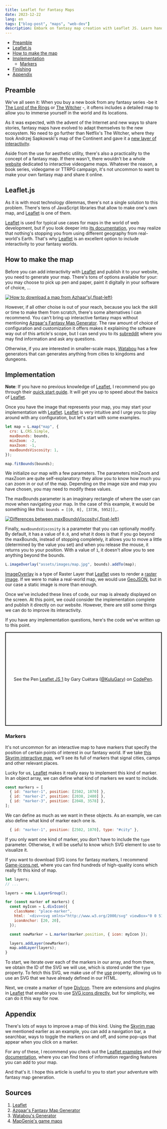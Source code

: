 ```yaml
---
title: Leaflet for Fantasy Maps
date: 2023-12-22
lang: en
tags: ["blog-post", "maps", "web-dev"]
description: Embark on fantasy map creation with Leaflet JS. Learn hands-on from installation to customization, discovering how to harness the full power of this robust map library. With detailed instructions and practical examples, acquire the necessary tools to transform your ideas into interactive maps.
---
```


- [Preamble](#preamble)
- [Leaflet.js](#leaflet.js)
- [How to make the map](#how-to-make-the-map)
- [Implementation](#4.-implementation)
  - [Markers](#markers)
- [Finishing](#finishing)
- [Appendix](#appendix)

## Preamble

We've all seen it: When you buy a new book from any fantasy series -be it [The Lord of the Rings](https://en.wikipedia.org/wiki/The_Lord_of_the_Rings) or [The Witcher](https://en.wikipedia.org/wiki/The_Witcher) -, it oftens includes a detailed map to allow you to immerse yourself in the world and its locations.

As it was expected, with the advent of the Internet and new ways to share stories, fantasy maps have evolved to adapt themselves to the new ecosystem. No need to go further than Netflix's The Witcher, where they took Andrzej Sapkowski's map of the Continent and gave it a [new layer of interactivity](https://www.witchernetflix.com/es/map/captured-by-nilfgaard).

Aside from the use for aesthetic utility, there's also a practicality to the concept of a fantasy map. If there wasn't, there wouldn't be a whole [website](https://mapgenie.io/) dedicated to interactive videogame maps. Whatever the reason, a book series, videogame or TTRPG campaign, it's not uncommon to want to make your own fantasy map and share it online.

## Leaflet.js

As it is with most technology dilemmas, there's not a single solution to this problem. There's tens of JavaScript libraries that allow to make one's own map, and [Leaflet](https://leafletjs.com/) is one of them.

[Leaflet](https://leafletjs.com/) is used for typical use cases for maps in the world of web development, but if you look deeper into [its documentation](https://leafletjs.com/examples/crs-simple/crs-simple.html), you may realize that nothing's stopping you from using different geography from real-world's Earth. That's why [Leaflet](https://leafletjs.com/) is an excellent option to include interactivity to your fantasy worlds.

## How to make the map

Before you can add interactivity with [Leaflet](https://leafletjs.com/) and publish it to your website, you need to generate your map. There's tons of options available for your: you may choose to pick up pen and paper, paint it digitally in your software of choice, ...

[![How to download a map from Azhaar's](/assets/images/blog/2023-12-22-leaflet-for-fantasy-maps/screenshot1.gif "How to download a map from Azhaar's"){.float-left}](/assets/images/blog/2023-12-22-leaflet-for-fantasy-maps/screenshot1.gif)

However, if all other choise is out of your reach, because you lack the skill or time to make them from scratch, there's some alternatives I can recommend. You can't bring up interactive fantasy maps without mentioning [Azgaar's Fantasy Map Generator](https://azgaar.github.io/Fantasy-Map-Generator/). The raw amount of choice of configuration and customization it offers makes it explaining the software way out of this article's scope, but I can send you to its [subreddit](https://www.reddit.com/r/FantasyMapGenerator/) where you may find information and ask any questions.

Otherwise, if you are interested in smaller-scale maps, [Watabou](https://watabou.github.io/) has a few generators that can generates anything from cities to kingdoms and dungeons.

## Implementation

**Note**: If you have no previous knowledge of [Leaflet](https://leafletjs.com/), I recommend you go through their [quick start guide](https://leafletjs.com/examples/quick-start/). It will get you up to speed about the basics of [Leaflet](https://leafletjs.com/).

Once you have the image that represents your map, you may start your implementation with [Leaflet](https://leafletjs.com/). [Leaflet](https://leafletjs.com/) is very intuitive and I urge you to play around with any configuration, but let's start with some examples.

```js
let map = L.map("map", {
  crs: L.CRS.Simple,
  maxBounds: bounds,
  minZoom: -2,
  maxZoom: -1,
  maxBoundsViscosity: 1,
});

map.fitBounds(bounds);
```

We initialize our map with a few parameters. The parameters minZoom and maxZoom are quite self-explanatory: they allow you to know how much you can zoom in or out of the map. Depending on the image size and map you have chosen, you may need to modify these values.

The maxBounds parameter is an imaginary rectangle of where the user can move when navigating your map. In the case of this example, it would be something like this: `bounds = [[0, 0], [3736, 5952]],`.

[![Differences between maxBoundsViscosity](/assets/images/blog/2023-12-22-leaflet-for-fantasy-maps/screenshot2.gif "Differences between maxBoundsViscosity "){.float-left}](/assets/images/blog/2023-12-22-leaflet-for-fantasy-maps/screenshot2.gif)

Finally, `maxBoundsViscosity` is a parameter that you can optionally modify. By default, it has a value of `0.0`, and what it does is that if you go beyond the maxBounds, instead of stopping completely, it allows you to move a little (determined by the value you set) and when you release the mouse, it returns you to your position. With a value of `1`, it doesn't allow you to see anything beyond the bounds.

```js
L.imageOverlay("assets/images/map.jpg", bounds).addTo(map);
```

[ImageOverlay](https://leafletjs.com/reference.html#imageoverlay) is a type of Raster Layer that [Leaflet](https://leafletjs.com/) uses to render a [raster image](https://en.wikipedia.org/wiki/Raster_graphics). If we were to make a real-world map, we would use [GeoJSON](https://en.wikipedia.org/wiki/GeoJSON), but in our case a static image is more than enough.

Once we've included these lines of code, our map is already displayed on the screen. At this point, we could consider the implementation complete and publish it directly on our website. However, there are still some things we can do to improve its interactivity.

If you have any implementation questions, here's the code we've written up to this point.

<p class="codepen" data-height="300" data-default-tab="js,result" data-slug-hash="yLwbvRX" data-user="KuluGary" style="height: 300px; box-sizing: border-box; display: flex; align-items: center; justify-content: center; border: 2px solid; margin: 1em 0; padding: 1em;">
  <span>See the Pen <a href="https://codepen.io/KuluGary/pen/yLwbvRX">
  Leaflet JS 1</a> by Gary Cuétara (<a href="https://codepen.io/KuluGary">@KuluGary</a>)
  on <a href="https://codepen.io">CodePen</a>.</span>
</p>

### Markers

It's not uncommon for an interactive map to have markers that specify the position of certain points of interest in our fantasy world. If we take [this Skyrim interactive map](https://mapgenie.io/skyrim/maps/skyrim), we'll see its full of markers that signal cities, camps and other relevant places.

Lucky for us, [Leaflet](https://leafletjs.com/) makes it really easy to implement this kind of marker. In an object array, we can define what kind of markers we want to include.

```js
const markers = [
  { id: "marker-1", position: [2502, 1070] },
  { id: "marker-2", position: [2038, 2480] },
  { id: "marker-3", position: [2048, 3578] },
];
```

We can define as much as we want in these objects. As an example, we can also define what kind of marker each one is.

```js
  { id: "marker-1", position: [2502, 1070], type: "#city" },
```

If you only want one kind of marker, you don't have to include the `type` parameter. Otherwise, it will be useful to know which SVG element to use to visualize it.

If you want to download SVG icons for fantasy markers, I recommend [Game-icons.net](https://game-icons.net/tags/building.html), where you can find hundreds of high-quality icons which really fit this kind of map.

```js
let layers;
// ...

layers = new L.LayerGroup();

for (const marker of markers) {
  const myIcon = L.divIcon({
    className: "place-marker",
    html: `<div><svg xmlns="http://www.w3.org/2000/svg" viewBox="0 0 512 512"><use href="${marker.type}" /></svg></div>`,
    iconAnchor: [20, 20],
  });

  const newMarker = L.marker(marker.position, { icon: myIcon });

  layers.addLayer(newMarker);
  map.addLayer(layers);
}
```

To start, we iterate over each of the markers in our array, and from there, we obtain the ID of the SVG we will use, which is stored under the `type` property. To fetch this SVG, we make use of the [use](https://developer.mozilla.org/en-US/docs/Web/SVG/Element/use) property, allowing us to use an SVG that we have already defined in our HTML.

Next, we create a marker of type [DivIcon](https://leafletjs.com/reference.html#divicon). There are extensions and plugins in [Leaflet](https://leafletjs.com/) that enable you to use [SVG icons directly](https://github.com/iatkin/leaflet-svgicon), but for simplicity, we can do it this way for now.

## Appendix

There's lots of ways to improve a map of this kind. Using the [Skyrim map](https://mapgenie.io/skyrim/maps/skyrim) we mentioned earlier as an example, you can add a navigation bar, a searchbar, ways to toggle the markers on and off, and some pop-ups that appear when you click on a marker.

For any of these, I recommend you check out the [Leaflet examples](https://leafletjs.com/examples.html) and their [documentation](https://leafletjs.com/reference.html), where you can find tons of information regarding features you can add to your map.

And that's it. I hope this article is useful to you to start your adventure with fantasy map generation.

## Sources

1. [Leaflet](https://leafletjs.com/)
2. [Azgaar's Fantasy Map Generator](https://azgaar.github.io/Fantasy-Map-Generator/)
3. [Watabou's Generator](https://watabou.itch.io/)
4. [MapGenie's game maps](https://mapgenie.io/)
